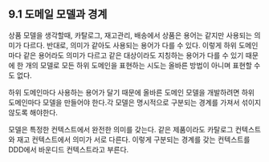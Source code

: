 ## 9.1 도메일 모델과 경계

상품 모델을 생각할때, 카탈로그, 재고관리, 배송에서 상품은 용어는 같지만 사용되는 의미가 다르다. 반대로, 의미가 같아도 사용되는 용어가 다를 수 있다. 이렇게 하위 도메인마다 같은 용어라도 의미가 다르고 같은 대상이라도 지칭하는 용어가 다를 수 있기 때문에 한 개의 모델로 모든 하위 도메인을 표현하는 시도는 올바른 방법이 아니며 표현할 수도 없다.

하위 도메인마다 사용하는 용어가 달기 때문에 올바른 도메인 모델을 개발하려면 하위 도메인마다 모델을 만들어야 한다.각 모델은 명시적으로 구분되는 경계를 가져서 섞이지 않도록 해야한다.

모델은 특정한 컨텍스트에서 완전한 의미를 갖는다. 같은 제품이라도 카탈로그 컨텍스트와 재고 컨텍스트에서 의미가 서로 다른다. 이렇게 구분되는 경계를 갖는 컨텍스트를 DDD에서 바운디드 컨텍스트라고 부른다.
